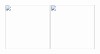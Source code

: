 
<div>
  <img height="145em" src="https://github-readme-stats-sigma-five.vercel.app/api?username=sandraemiko&show_icons=true&theme=dracula&include_all_commits=true&count_private=true"/>
  <img height="145em" src="https://github-readme-stats-sigma-five.vercel.app/api/top-langs/?username=sandraemiko&layout=compact&langs_count=16&theme=dracula"/>
</div>




